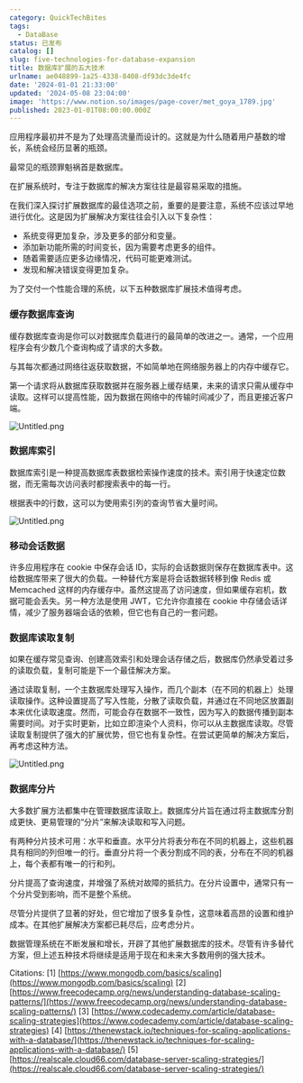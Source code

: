 ```yaml
---
category: QuickTechBites
tags:
  - DataBase
status: 已发布
catalog: []
slug: five-technologies-for-database-expansion
title: 数据库扩展的五大技术
urlname: ae048899-1a25-4338-8408-df93dc3de4fc
date: '2024-01-01 21:33:00'
updated: '2024-05-08 23:04:00'
image: 'https://www.notion.so/images/page-cover/met_goya_1789.jpg'
published: 2023-01-01T08:00:00.000Z
---
```


应用程序最初并不是为了处理高流量而设计的。这就是为什么随着用户基数的增长，系统会经历显著的瓶颈。


最常见的瓶颈罪魁祸首是数据库。


在扩展系统时，专注于数据库的解决方案往往是最容易采取的措施。


在我们深入探讨扩展数据库的最佳选项之前，重要的是要注意，系统不应该过早地进行优化。这是因为扩展解决方案往往会引入以下复杂性：

- 系统变得更加复杂，涉及更多的部分和变量。
- 添加新功能所需的时间变长，因为需要考虑更多的组件。
- 随着需要适应更多边缘情况，代码可能更难测试。
- 发现和解决错误变得更加复杂。

为了交付一个性能合理的系统，以下五种数据库扩展技术值得考虑。


### **缓存数据库查询**


缓存数据库查询是你可以对数据库负载进行的最简单的改进之一。通常，一个应用程序会有少数几个查询构成了请求的大多数。


与其每次都通过网络往返获取数据，不如简单地在网络服务器上的内存中缓存它。


第一个请求将从数据库获取数据并在服务器上缓存结果，未来的请求只需从缓存中读取。这样可以提高性能，因为数据在网络中的传输时间减少了，而且更接近客户端。


![Untitled.png](https://prod-files-secure.s3.us-west-2.amazonaws.com/5d24fe63-e567-4804-86f9-9fdc62e13082/90ccd300-8cb4-4392-a93f-76f7d0b7f352/Untitled.png?X-Amz-Algorithm=AWS4-HMAC-SHA256&X-Amz-Content-Sha256=UNSIGNED-PAYLOAD&X-Amz-Credential=ASIAZI2LB4663EH3UT3O%2F20250317%2Fus-west-2%2Fs3%2Faws4_request&X-Amz-Date=20250317T213356Z&X-Amz-Expires=3600&X-Amz-Security-Token=IQoJb3JpZ2luX2VjEPX%2F%2F%2F%2F%2F%2F%2F%2F%2F%2FwEaCXVzLXdlc3QtMiJHMEUCIFoppQiA84i94JoYij0DejPckGSGmi4h5H82kHUwFtznAiEAhuIB6rSLgRAbuMe2QnExa9BFfhl4W1GG6RUYGdS0KRwq%2FwMIThAAGgw2Mzc0MjMxODM4MDUiDJnicj14FPdKQher%2BSrcA%2BaZaMeSnwN4DRt7Aj%2F6c0N366M6C5LxhX%2B6sEUTRvkk1gLJ6FzWkTzHcd63Vk0ZnQD5l%2BLQYvktwUXDwc7DcrTpohRCx%2BJq2Kp4qkjtJVfAxdIv%2FQqzTL%2BwSA8o8EAQf8QqAlFn2rz%2FEbvqMAUiRCKYrSQuLvUJirqdh69G%2FryXEBNm5gEDf%2Fm2tfRpVVf0AqrbDOrdL7T3STu04JpDS8E4WlTzyT%2F3zOXkiFJsKN%2BThmopsvle3msDZ4XHWXn5xg8I3ixUK2UwzfnCCtWzcLi0jO9%2B82lXYdZ4WNZBJfX0EezlE6VzVb7dXOIUkcj08YaVFu1U4eGWqYIt0SQmof6IFqrfUQ6Gxp%2B20CkPeifuzGmlJnlWcSEq8cNmL0jmU3EfgcxiLg8NTMvbzjMBg625cr7pQKdrHhGlR7lK1nE5S13Cr6cy8FBcL7az9x9FHy%2BdAQRdIDQt2WPF3PSQCANhXSACQB13e1Gp0Tt2CKMcBib1fVJDQHLcUZqEYRu8VuFs9wFGlcSn69r1BNjMStu%2FxDAlscVPEXg%2F15LSZ08JvvdOwrIxGpHCoDci4w5jHOPdE5oUiwhYMsWxY7I%2FX0GslHgYXSwvI6iGAI6MfWQaf5Km%2F%2F%2FftImQRdycMMag4r4GOqUBYKmDfsx2NiYhCrDUBG8MYU24FHFC1FoMcEUEj%2FUcO8R9dM3VKTtXiu4AsoBwDtvs14beiz7uoYB4tpuikdkCZ44cmsfHz59TQywjdQybkwLsFN2fxx9DOeCySTgzWrCmTuww6JsCY2%2BV1vLvOL45nNl6npnOvnWniI1aCvnQ6o7tUw7u6pZBASupWc4SpeLY4%2B%2FUs6HFcR2aIyKa6rtZZ61Bz6cR&X-Amz-Signature=773f194870751d806c67f4931f3ecffde9bf995a5503df4d97ca43ab65413daa&X-Amz-SignedHeaders=host&x-id=GetObject)


### **数据库索引**


数据库索引是一种提高数据库表数据检索操作速度的技术。索引用于快速定位数据，而无需每次访问表时都搜索表中的每一行。


根据表中的行数，这可以为使用索引列的查询节省大量时间。


![Untitled.png](https://prod-files-secure.s3.us-west-2.amazonaws.com/5d24fe63-e567-4804-86f9-9fdc62e13082/d4109739-24f9-4adf-abd6-8eec0d12f3c8/Untitled.png?X-Amz-Algorithm=AWS4-HMAC-SHA256&X-Amz-Content-Sha256=UNSIGNED-PAYLOAD&X-Amz-Credential=ASIAZI2LB4663EH3UT3O%2F20250317%2Fus-west-2%2Fs3%2Faws4_request&X-Amz-Date=20250317T213356Z&X-Amz-Expires=3600&X-Amz-Security-Token=IQoJb3JpZ2luX2VjEPX%2F%2F%2F%2F%2F%2F%2F%2F%2F%2FwEaCXVzLXdlc3QtMiJHMEUCIFoppQiA84i94JoYij0DejPckGSGmi4h5H82kHUwFtznAiEAhuIB6rSLgRAbuMe2QnExa9BFfhl4W1GG6RUYGdS0KRwq%2FwMIThAAGgw2Mzc0MjMxODM4MDUiDJnicj14FPdKQher%2BSrcA%2BaZaMeSnwN4DRt7Aj%2F6c0N366M6C5LxhX%2B6sEUTRvkk1gLJ6FzWkTzHcd63Vk0ZnQD5l%2BLQYvktwUXDwc7DcrTpohRCx%2BJq2Kp4qkjtJVfAxdIv%2FQqzTL%2BwSA8o8EAQf8QqAlFn2rz%2FEbvqMAUiRCKYrSQuLvUJirqdh69G%2FryXEBNm5gEDf%2Fm2tfRpVVf0AqrbDOrdL7T3STu04JpDS8E4WlTzyT%2F3zOXkiFJsKN%2BThmopsvle3msDZ4XHWXn5xg8I3ixUK2UwzfnCCtWzcLi0jO9%2B82lXYdZ4WNZBJfX0EezlE6VzVb7dXOIUkcj08YaVFu1U4eGWqYIt0SQmof6IFqrfUQ6Gxp%2B20CkPeifuzGmlJnlWcSEq8cNmL0jmU3EfgcxiLg8NTMvbzjMBg625cr7pQKdrHhGlR7lK1nE5S13Cr6cy8FBcL7az9x9FHy%2BdAQRdIDQt2WPF3PSQCANhXSACQB13e1Gp0Tt2CKMcBib1fVJDQHLcUZqEYRu8VuFs9wFGlcSn69r1BNjMStu%2FxDAlscVPEXg%2F15LSZ08JvvdOwrIxGpHCoDci4w5jHOPdE5oUiwhYMsWxY7I%2FX0GslHgYXSwvI6iGAI6MfWQaf5Km%2F%2F%2FftImQRdycMMag4r4GOqUBYKmDfsx2NiYhCrDUBG8MYU24FHFC1FoMcEUEj%2FUcO8R9dM3VKTtXiu4AsoBwDtvs14beiz7uoYB4tpuikdkCZ44cmsfHz59TQywjdQybkwLsFN2fxx9DOeCySTgzWrCmTuww6JsCY2%2BV1vLvOL45nNl6npnOvnWniI1aCvnQ6o7tUw7u6pZBASupWc4SpeLY4%2B%2FUs6HFcR2aIyKa6rtZZ61Bz6cR&X-Amz-Signature=c085fc1c6156a536d0890efe09aecd9bb8ef41b0e6c9444af2f3960f3e250a9c&X-Amz-SignedHeaders=host&x-id=GetObject)


### **移动会话数据**


许多应用程序在 cookie 中保存会话 ID，实际的会话数据则保存在数据库表中。这给数据库带来了很大的负载。一种替代方案是将会话数据转移到像 Redis 或 Memcached 这样的内存缓存中。虽然这提高了访问速度，但如果缓存宕机，数据可能会丢失。另一种方法是使用 JWT，它允许你直接在 cookie 中存储会话详情，减少了服务器端会话的依赖，但它也有自己的一套问题。


### **数据库读取复制**


如果在缓存常见查询、创建高效索引和处理会话存储之后，数据库仍然承受着过多的读取负载，复制可能是下一个最佳解决方案。


通过读取复制，一个主数据库处理写入操作，而几个副本（在不同的机器上）处理读取操作。这种设置提高了写入性能，分散了读取负载，并通过在不同地区放置副本来优化读取速度。然而，可能会存在数据不一致性，因为写入的数据传播到副本需要时间。对于实时更新，比如立即渲染个人资料，你可以从主数据库读取。尽管读取复制提供了强大的扩展优势，但它也有复杂性。在尝试更简单的解决方案后，再考虑这种方法。


![Untitled.png](https://prod-files-secure.s3.us-west-2.amazonaws.com/5d24fe63-e567-4804-86f9-9fdc62e13082/24928cbe-8502-42c3-8c51-57b72171cc67/Untitled.png?X-Amz-Algorithm=AWS4-HMAC-SHA256&X-Amz-Content-Sha256=UNSIGNED-PAYLOAD&X-Amz-Credential=ASIAZI2LB4663EH3UT3O%2F20250317%2Fus-west-2%2Fs3%2Faws4_request&X-Amz-Date=20250317T213356Z&X-Amz-Expires=3600&X-Amz-Security-Token=IQoJb3JpZ2luX2VjEPX%2F%2F%2F%2F%2F%2F%2F%2F%2F%2FwEaCXVzLXdlc3QtMiJHMEUCIFoppQiA84i94JoYij0DejPckGSGmi4h5H82kHUwFtznAiEAhuIB6rSLgRAbuMe2QnExa9BFfhl4W1GG6RUYGdS0KRwq%2FwMIThAAGgw2Mzc0MjMxODM4MDUiDJnicj14FPdKQher%2BSrcA%2BaZaMeSnwN4DRt7Aj%2F6c0N366M6C5LxhX%2B6sEUTRvkk1gLJ6FzWkTzHcd63Vk0ZnQD5l%2BLQYvktwUXDwc7DcrTpohRCx%2BJq2Kp4qkjtJVfAxdIv%2FQqzTL%2BwSA8o8EAQf8QqAlFn2rz%2FEbvqMAUiRCKYrSQuLvUJirqdh69G%2FryXEBNm5gEDf%2Fm2tfRpVVf0AqrbDOrdL7T3STu04JpDS8E4WlTzyT%2F3zOXkiFJsKN%2BThmopsvle3msDZ4XHWXn5xg8I3ixUK2UwzfnCCtWzcLi0jO9%2B82lXYdZ4WNZBJfX0EezlE6VzVb7dXOIUkcj08YaVFu1U4eGWqYIt0SQmof6IFqrfUQ6Gxp%2B20CkPeifuzGmlJnlWcSEq8cNmL0jmU3EfgcxiLg8NTMvbzjMBg625cr7pQKdrHhGlR7lK1nE5S13Cr6cy8FBcL7az9x9FHy%2BdAQRdIDQt2WPF3PSQCANhXSACQB13e1Gp0Tt2CKMcBib1fVJDQHLcUZqEYRu8VuFs9wFGlcSn69r1BNjMStu%2FxDAlscVPEXg%2F15LSZ08JvvdOwrIxGpHCoDci4w5jHOPdE5oUiwhYMsWxY7I%2FX0GslHgYXSwvI6iGAI6MfWQaf5Km%2F%2F%2FftImQRdycMMag4r4GOqUBYKmDfsx2NiYhCrDUBG8MYU24FHFC1FoMcEUEj%2FUcO8R9dM3VKTtXiu4AsoBwDtvs14beiz7uoYB4tpuikdkCZ44cmsfHz59TQywjdQybkwLsFN2fxx9DOeCySTgzWrCmTuww6JsCY2%2BV1vLvOL45nNl6npnOvnWniI1aCvnQ6o7tUw7u6pZBASupWc4SpeLY4%2B%2FUs6HFcR2aIyKa6rtZZ61Bz6cR&X-Amz-Signature=7bf0d54917b7aa1cca18e280161cfb720cce6e56918a816b182054b5c952c2c5&X-Amz-SignedHeaders=host&x-id=GetObject)


### **数据库分片**


大多数扩展方法都集中在管理数据库读取上。数据库分片旨在通过将主数据库分割成更快、更易管理的“分片”来解决读取和写入问题。


有两种分片技术可用：水平和垂直。水平分片将表分布在不同的机器上，这些机器具有相同的列但唯一的行。垂直分片将一个表分割成不同的表，分布在不同的机器上，每个表都有唯一的行和列。


分片提高了查询速度，并增强了系统对故障的抵抗力。在分片设置中，通常只有一个分片受到影响，而不是整个系统。


尽管分片提供了显著的好处，但它增加了很多复杂性，这意味着高昂的设置和维护成本。在其他扩展解决方案都已耗尽后，应考虑分片。


数据管理系统在不断发展和增长，开辟了其他扩展数据库的技术。尽管有许多替代方案，但上述五种技术将继续是适用于现在和未来大多数用例的强大技术。


Citations:
[1] [https://www.mongodb.com/basics/scaling](https://www.mongodb.com/basics/scaling)
[2] [https://www.freecodecamp.org/news/understanding-database-scaling-patterns/](https://www.freecodecamp.org/news/understanding-database-scaling-patterns/)
[3] [https://www.codecademy.com/article/database-scaling-strategies](https://www.codecademy.com/article/database-scaling-strategies)
[4] [https://thenewstack.io/techniques-for-scaling-applications-with-a-database/](https://thenewstack.io/techniques-for-scaling-applications-with-a-database/)
[5] [https://realscale.cloud66.com/database-server-scaling-strategies/](https://realscale.cloud66.com/database-server-scaling-strategies/)

